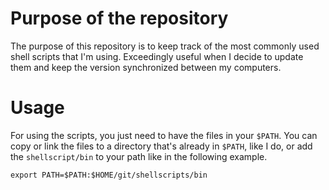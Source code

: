 # Purpose of the repository

The purpose of this repository is to keep track of the most commonly used shell
scripts that I'm using. Exceedingly useful when I decide to update them and
keep the version synchronized between my computers.

# Usage

For using the scripts, you just need to have the files in your `$PATH`. You can
copy or link the files to a directory that's already in `$PATH`, like I do, or
add the `shellscript/bin` to your path like in the following example.


    export PATH=$PATH:$HOME/git/shellscripts/bin


